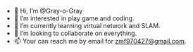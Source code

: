- 👋 Hi, I’m @Gray-o-Gray
- 👀 I’m interested in play game and coding.
- 🌱 I’m currently learning virtual network and SLAM.
- 💞️ I’m looking to collaborate on everything.
- 📫 Your can reach me by email for zmf970427@gmail.com.

<!---
Gray-o-Gray/Gray-o-Gray is a ✨ special ✨ repository because its `README.md` (this file) appears on your GitHub profile.
You can click the Preview link to take a look at your changes.
--->
